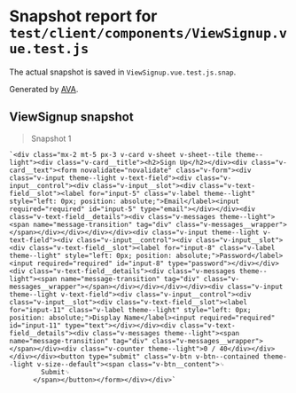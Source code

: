 # Snapshot report for `test/client/components/ViewSignup.vue.test.js`

The actual snapshot is saved in `ViewSignup.vue.test.js.snap`.

Generated by [AVA](https://ava.li).

## ViewSignup snapshot

> Snapshot 1

    `<div class="mx-2 mt-5 px-3 v-card v-sheet v-sheet--tile theme--light"><div class="v-card__title"><h2>Sign Up</h2></div><div class="v-card__text"><form novalidate="novalidate" class="v-form"><div class="v-input theme--light v-text-field"><div class="v-input__control"><div class="v-input__slot"><div class="v-text-field__slot"><label for="input-5" class="v-label theme--light" style="left: 0px; position: absolute;">Email</label><input required="required" id="input-5" type="email"></div></div><div class="v-text-field__details"><div class="v-messages theme--light"><span name="message-transition" tag="div" class="v-messages__wrapper"></span></div></div></div></div><div class="v-input theme--light v-text-field"><div class="v-input__control"><div class="v-input__slot"><div class="v-text-field__slot"><label for="input-8" class="v-label theme--light" style="left: 0px; position: absolute;">Password</label><input required="required" id="input-8" type="password"></div></div><div class="v-text-field__details"><div class="v-messages theme--light"><span name="message-transition" tag="div" class="v-messages__wrapper"></span></div></div></div></div><div class="v-input theme--light v-text-field"><div class="v-input__control"><div class="v-input__slot"><div class="v-text-field__slot"><label for="input-11" class="v-label theme--light" style="left: 0px; position: absolute;">Display Name</label><input required="required" id="input-11" type="text"></div></div><div class="v-text-field__details"><div class="v-messages theme--light"><span name="message-transition" tag="div" class="v-messages__wrapper"></span></div><div class="v-counter theme--light">0 / 40</div></div></div></div><button type="submit" class="v-btn v-btn--contained theme--light v-size--default"><span class="v-btn__content">␊
            Submit␊
          </span></button></form></div></div>`
